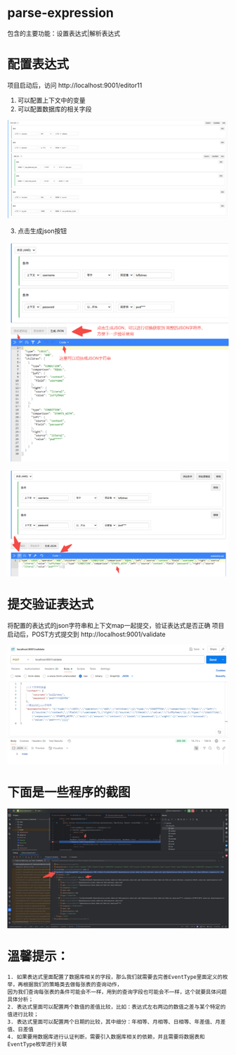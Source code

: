 # parse-expression
包含的主要功能：设置表达式|解析表达式

# 配置表达式
项目启动后，访问 http://localhost:9001/editor11
1. 可以配置上下文中的变量
2. 可以配置数据库的相关字段

![img.png](img.png)

3. 点击生成json按钮

![img_3.png](img_3.png)

![img_4.png](img_4.png)

# 提交验证表达式
将配置的表达式的json字符串和上下文map一起提交，验证表达式是否正确 
项目启动后，POST方式提交到 http://localhost:9001/validate

![img_1.png](img_1.png)

# 下面是一些程序的截图

![img_2.png](img_2.png)


# 溫馨提示：
    1. 如果表达式里面配置了数据库相关的字段，那么我们就需要去完善EventType里面定义的枚举，再根据我们的策略类去做每张表的查询动作，
    因为我们查询每张表的条件可能会不一样，用到的查询字段也可能会不一样，这个就要具体问题具体分析；
    2. 表达式里面可以配置两个数值的差值比较，比如：表达式左右两边的数值之差与某个特定的值进行比较；
    3. 表达式里面可以配置两个日期的比较，其中细分：年相等、月相等、日相等、年差值、月差值、日差值
    4. 如果要用数据库进行认证判断，需要引入数据库相关的依赖，并且需要将数据表和EventType枚举进行关联



